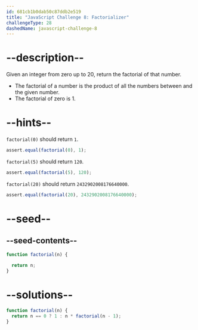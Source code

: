 ```yaml
---
id: 681cb1b0dab50c87ddb2e519
title: "JavaScript Challenge 8: Factorializer"
challengeType: 28
dashedName: javascript-challenge-8
---
```


# --description--

Given an integer from zero up to 20, return the factorial of that number.

- The factorial of a number is the product of all the numbers between and the given number.
- The factorial of zero is 1.

# --hints--

`factorial(0)` should return `1`.

```js
assert.equal(factorial(0), 1);
```

`factorial(5)` should return `120`.

```js
assert.equal(factorial(5), 120);
```

`factorial(20)` should return `2432902008176640000`.

```js
assert.equal(factorial(20), 2432902008176640000);
```

# --seed--

## --seed-contents--

```js
function factorial(n) {

  return n;
}
```

# --solutions--

```js
function factorial(n) {
  return n == 0 ? 1 : n * factorial(n - 1);
}
```
